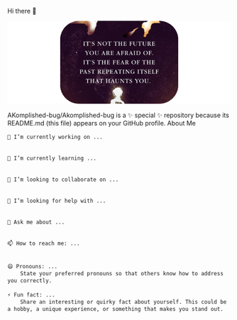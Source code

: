 Hi there 👋

![image](cover.png)

AKomplished-bug/Akomplished-bug is a ✨ special ✨ repository because its README.md (this file) appears on your GitHub profile.
About Me

    🔭 I’m currently working on ...
        

    🌱 I’m currently learning ...


    👯 I’m looking to collaborate on ...


    🤔 I’m looking for help with ...


    💬 Ask me about ...


    📫 How to reach me: ...


    😄 Pronouns: ...
        State your preferred pronouns so that others know how to address you correctly.

    ⚡ Fun fact: ...
        Share an interesting or quirky fact about yourself. This could be a hobby, a unique experience, or something that makes you stand out.

